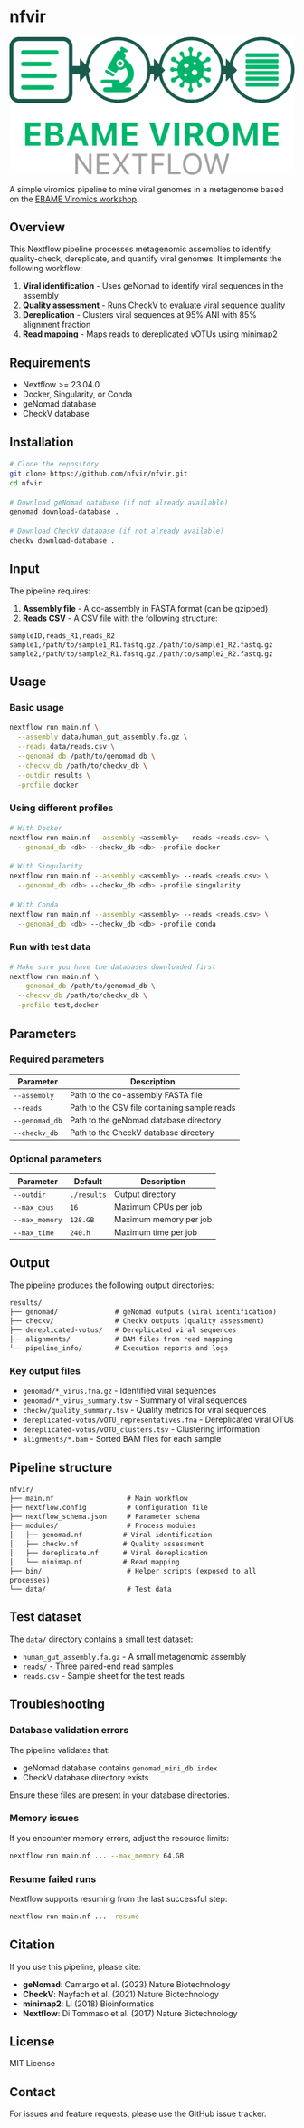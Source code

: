 # nfvir

![Nextflow Virome Pipeline Logo](ebame-vir.svg)

A simple viromics pipeline to mine viral genomes in a metagenome based on the [EBAME Viromics workshop](https://corebio.info/ebame-viromics/).

## Overview

This Nextflow pipeline processes metagenomic assemblies to identify, quality-check, dereplicate, and quantify viral genomes. It implements the following workflow:

1. **Viral identification** - Uses geNomad to identify viral sequences in the assembly
2. **Quality assessment** - Runs CheckV to evaluate viral sequence quality
3. **Dereplication** - Clusters viral sequences at 95% ANI with 85% alignment fraction
4. **Read mapping** - Maps reads to dereplicated vOTUs using minimap2

## Requirements

- Nextflow >= 23.04.0
- Docker, Singularity, or Conda
- geNomad database
- CheckV database

## Installation

```bash
# Clone the repository
git clone https://github.com/nfvir/nfvir.git
cd nfvir

# Download geNomad database (if not already available)
genomad download-database .

# Download CheckV database (if not already available)
checkv download-database .
```

## Input

The pipeline requires:

1. **Assembly file** - A co-assembly in FASTA format (can be gzipped)
2. **Reads CSV** - A CSV file with the following structure:

```csv
sampleID,reads_R1,reads_R2
sample1,/path/to/sample1_R1.fastq.gz,/path/to/sample1_R2.fastq.gz
sample2,/path/to/sample2_R1.fastq.gz,/path/to/sample2_R2.fastq.gz
```

## Usage

### Basic usage

```bash
nextflow run main.nf \
  --assembly data/human_gut_assembly.fa.gz \
  --reads data/reads.csv \
  --genomad_db /path/to/genomad_db \
  --checkv_db /path/to/checkv_db \
  --outdir results \
  -profile docker
```

### Using different profiles

```bash
# With Docker
nextflow run main.nf --assembly <assembly> --reads <reads.csv> \
  --genomad_db <db> --checkv_db <db> -profile docker

# With Singularity
nextflow run main.nf --assembly <assembly> --reads <reads.csv> \
  --genomad_db <db> --checkv_db <db> -profile singularity

# With Conda
nextflow run main.nf --assembly <assembly> --reads <reads.csv> \
  --genomad_db <db> --checkv_db <db> -profile conda
```

### Run with test data

```bash
# Make sure you have the databases downloaded first
nextflow run main.nf \
  --genomad_db /path/to/genomad_db \
  --checkv_db /path/to/checkv_db \
  -profile test,docker
```

## Parameters

### Required parameters

| Parameter | Description |
|-----------|-------------|
| `--assembly` | Path to the co-assembly FASTA file |
| `--reads` | Path to the CSV file containing sample reads |
| `--genomad_db` | Path to the geNomad database directory |
| `--checkv_db` | Path to the CheckV database directory |

### Optional parameters

| Parameter | Default | Description |
|-----------|---------|-------------|
| `--outdir` | `./results` | Output directory |
| `--max_cpus` | `16` | Maximum CPUs per job |
| `--max_memory` | `128.GB` | Maximum memory per job |
| `--max_time` | `240.h` | Maximum time per job |

## Output

The pipeline produces the following output directories:

```
results/
├── genomad/              # geNomad outputs (viral identification)
├── checkv/               # CheckV outputs (quality assessment)
├── dereplicated-votus/   # Dereplicated viral sequences
├── alignments/           # BAM files from read mapping
└── pipeline_info/        # Execution reports and logs
```

### Key output files

- `genomad/*_virus.fna.gz` - Identified viral sequences
- `genomad/*_virus_summary.tsv` - Summary of viral sequences
- `checkv/quality_summary.tsv` - Quality metrics for viral sequences
- `dereplicated-votus/vOTU_representatives.fna` - Dereplicated viral OTUs
- `dereplicated-votus/vOTU_clusters.tsv` - Clustering information
- `alignments/*.bam` - Sorted BAM files for each sample

## Pipeline structure

```
nfvir/
├── main.nf                  # Main workflow
├── nextflow.config          # Configuration file
├── nextflow_schema.json     # Parameter schema
├── modules/                 # Process modules
│   ├── genomad.nf          # Viral identification
│   ├── checkv.nf           # Quality assessment
│   ├── dereplicate.nf      # Viral dereplication
│   └── minimap.nf          # Read mapping
├── bin/                     # Helper scripts (exposed to all processes)
└── data/                    # Test data
```

## Test dataset

The `data/` directory contains a small test dataset:

- `human_gut_assembly.fa.gz` - A small metagenomic assembly
- `reads/` - Three paired-end read samples
- `reads.csv` - Sample sheet for the test reads

## Troubleshooting

### Database validation errors

The pipeline validates that:
- geNomad database contains `genomad_mini_db.index`
- CheckV database directory exists

Ensure these files are present in your database directories.

### Memory issues

If you encounter memory errors, adjust the resource limits:

```bash
nextflow run main.nf ... --max_memory 64.GB
```

### Resume failed runs

Nextflow supports resuming from the last successful step:

```bash
nextflow run main.nf ... -resume
```

## Citation

If you use this pipeline, please cite:

- **geNomad**: Camargo et al. (2023) Nature Biotechnology
- **CheckV**: Nayfach et al. (2021) Nature Biotechnology
- **minimap2**: Li (2018) Bioinformatics
- **Nextflow**: Di Tommaso et al. (2017) Nature Biotechnology

## License

MIT License

## Contact

For issues and feature requests, please use the GitHub issue tracker.
